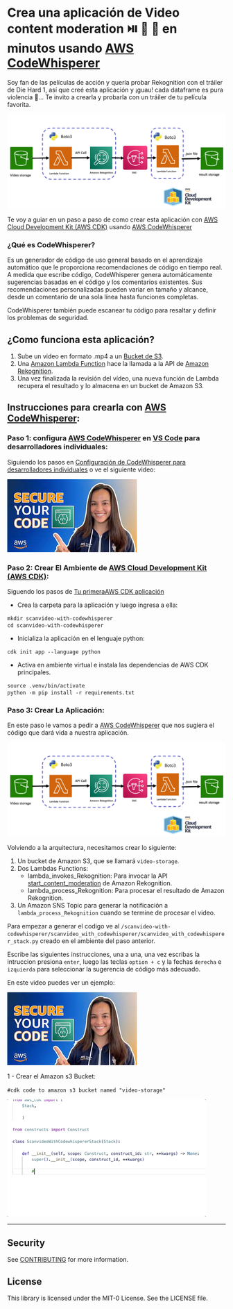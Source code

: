 # Crea una aplicación de Video content moderation ⏯️ 🔫 🚬 en minutos usando [AWS CodeWhisperer](https://aws.amazon.com/es/pm/codewhisperer)


Soy fan de las películas de acción y quería probar Rekognition con el tráiler de Die Hard 1, así que creé esta aplicación y ¡guau! cada dataframe es pura violencia 🫣... Te invito a crearla y probarla con un tráiler de tu película favorita.

![Video content moderation](imagenes/diagrama.png) 

Te voy a guiar en un paso a paso de como crear esta aplicación con [AWS Cloud Development Kit (AWS CDK)](https://docs.aws.amazon.com/cdk/v2/guide/home.html) usando [AWS CodeWhisperer](https://aws.amazon.com/es/pm/codewhisperer)

### ¿Qué es CodeWhisperer?
Es un generador de código de uso general basado en el aprendizaje automático que le proporciona recomendaciones de código en tiempo real. A medida que escribe código, CodeWhisperer genera automáticamente sugerencias basadas en el código y los comentarios existentes. Sus recomendaciones personalizadas pueden variar en tamaño y alcance, desde un comentario de una sola línea hasta funciones completas.

CodeWhisperer también puede escanear tu código para resaltar y definir los problemas de seguridad.

## ¿Como funciona esta aplicación?

1. Sube un video en formato .mp4 a un [Bucket de S3](https://docs.aws.amazon.com/es_es/AmazonS3/latest/userguide/UsingBucket.html).
2. Una [Amazon Lambda Function](https://docs.aws.amazon.com/es_es/lambda/latest/dg/welcome.html) hace la llamada a la API de [Amazon Rekognition](https://aws.amazon.com/es/rekognition/).
3. Una vez finalizada la revisión del vídeo, una nueva función de Lambda recupera el resultado y lo almacena en un bucket de Amazon S3.

## Instrucciones para crearla con [AWS CodeWhisperer](https://aws.amazon.com/es/pm/codewhisperer): 

### Paso 1: configura [AWS CodeWhisperer](https://aws.amazon.com/es/pm/codewhisperer) en [VS Code](https://code.visualstudio.com/) para desarrolladores individuales:

Siguiendo los pasos en [Configuración de CodeWhisperer para desarrolladores individuales](https://docs.aws.amazon.com/codewhisperer/latest/userguide/whisper-setup-indv-devs.html) o ve el siguiente video: 

[![Install Amazon CodeWhisperer and Build Applications Faster Today (How To)](imagenes/video_1.jpeg)](https://www.youtube.com/watch?v=sFh3_cMUrMk&t=1s)

### Paso 2: Crear El Ambiente de [AWS Cloud Development Kit (AWS CDK)](https://docs.aws.amazon.com/cdk/v2/guide/home.html): 

Siguendo los pasos de [Tu primeraAWS CDK aplicación](https://docs.aws.amazon.com/es_es/cdk/v2/guide/hello_world.html)

- Crea la carpeta para la aplicación y luego ingresa a ella: 

```
mkdir scanvideo-with-codewhisperer 
cd scanvideo-with-codewhisperer 
```

- Inicializa la aplicación en el lenguaje python: 

```
cdk init app --language python
```
- Activa en ambiente virtual e instala las dependencias de AWS CDK principales. 

```
source .venv/bin/activate
python -m pip install -r requirements.txt
```

### Paso 3: Crear La Aplicación: 

En este paso le vamos a pedir a [AWS CodeWhisperer](https://aws.amazon.com/es/pm/codewhisperer) que nos sugiera el código que dará vida a nuestra aplicación. 

![Video content moderation](imagenes/diagrama.png) 

Volviendo a la arquitectura, necesitamos crear lo siguiente: 
1. Un bucket de Amazon S3, que se llamará `video-storage`. 
2. Dos Lambdas Functions:
    - lambda_invokes_Rekognition: Para invocar la API [start_content_moderation](https://boto3.amazonaws.com/v1/documentation/api/1.9.42/reference/services/rekognition.html#Rekognition.Client.start_content_moderation) de Amazon Rekognition.
    - lambda_process_Rekognition: Para procesar el resultado de Amazon Rekognition. 
3. Un Amazon SNS Topic para generar la notificación a `lambda_process_Rekognition` cuando se termine de procesar el video. 

Para empezar a generar el codigo ve al `/scanvideo-with-codewhisperer/scanvideo_with_codewhisperer/scanvideo_with_codewhisperer_stack.py` creado en el ambiente del paso anterior. 

Escribe las siguientes instrucciones, una a una, una vez escribas la intruccion presiona `enter`, luego las teclas `option + c` y la fechas `derecha` e `izquierda` para seleccionar la sugerencia de código más adecuado. 

En este video puedes ver un ejemplo: 

[![Who Did This? Track Code Recommendations With Amazon CodeWhisperer](imagenes/video_1.jpeg)](https://www.youtube.com/watch?v=qu67bvH2Y08)

1 - Crear el Amazon s3 Bucket: 

`#cdk code to amazon s3 bucket named "video-storage"`

![crear amazon s3 bucket](imagenes/create-amazon-s3-bucket.gif)



---

## Security

See [CONTRIBUTING](CONTRIBUTING.md#security-issue-notifications) for more information.

## License

This library is licensed under the MIT-0 License. See the LICENSE file.


